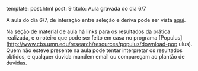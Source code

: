 template: post.html
post: 9
titulo: Aula gravada do dia 6/7

A aula do dia 6/7, de interação entre seleção e deriva pode ser
vista [aqui](http://iptv.usp.br/portal/video.action?idItem=24406).

Na seção de material de aula há links para os resultados da
prática realizada, e o roteiro que pode ser feito em casa no programa
[Populus](http://www.cbs.umn.edu/research/resources/populus/download-pop
ulus). Quem não esteve presente na aula pode tentar interpretar os
resultados obtidos, e qualquer duvida mandem email ou compareçam ao
plantão de duvidas.
